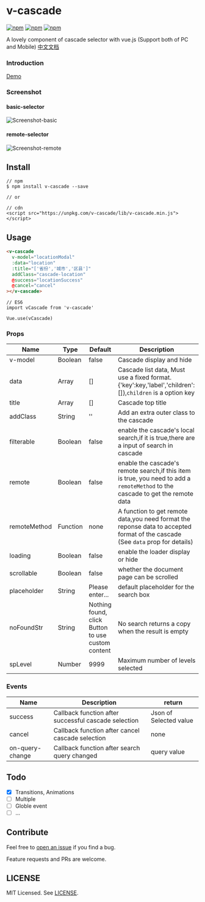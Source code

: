 # v-cascade
[![npm](https://img.shields.io/npm/v/v-cascade.svg?style=flat-square)](https://www.npmjs.com/package/v-cascade)
[![npm](https://img.shields.io/npm/dt/v-cascade.svg?style=flat-square)](https://www.npmjs.com/package/v-cascade)
[![npm](https://img.shields.io/npm/l/v-cascade.svg?style=flat-square)](https://github.com/zanseven007/v-cascade/blob/master/LICENSE)

A lovely component of cascade selector with vue.js (Support both of PC and Mobile) [中文文档](https://github.com/zanseven007/v-cascade/blob/master/READMME-CN.md)

### Introduction

[Demo](https://zanseven007.github.io/v-cascade/)

### Screenshot

#### basic-selector
![Screenshot-basic](http://images.zanyuyu.com/v-cascade-screenshot-1.gif)

#### remote-selector
![Screenshot-remote](http://images.zanyuyu.com/v-cascade-screenshot-2.gif)

## Install

```
// npm
$ npm install v-cascade --save

// or

// cdn
<script src="https://unpkg.com/v-cascade/lib/v-cascade.min.js"></script>
```

## Usage

```HTML
<v-cascade
  v-model="locationModal"
  :data="location"
  :title="['省份','城市','区县']"
  addClass="cascade-location"
  @success="locationSuccess"
  @cancel="cancel"
></v-cascade>
```

```JS
// ES6
import vCascade from 'v-cascade'

Vue.use(vCascade)
```

### Props


| Name | Type | Default | Description |
| ---- | ---- | ------- | ----------- |
| v-model| Boolean | false | Cascade display and hide |
| data | Array | [] | Cascade list data, Must use a fixed format.{'key':key,'label','children':[]},`children` is a option key|
| title | Array | [] | Cascade top title |
| addClass | String | '' | Add an extra outer class to the cascade|
| filterable | Boolean | false | enable the cascade's local search,if it is true,there are a input of search in cascade  |
| remote | Boolean | false | enable the cascade's remote search,if this item is true, you need to add a `remoteMethod` to the cascade to get the remote data|
| remoteMethod | Function | none | A function to get remote data,you need format the reponse data to accepted format of the cascade (See `data` prop for details) |
| loading | Boolean | false | enable the loader display or hide |
| scrollable | Boolean | false | whether the document page can be scrolled |
| placeholder | String | Please enter... | default placeholder for the search box |
| noFoundStr | String | Nothing found, click Button to use custom content | No search returns a copy when the result is empty |
| spLevel | Number | 9999 | Maximum number of levels selected |

### Events

| Name | Description  | return |
| ---- | ------------ | ------ |
| success | Callback function after successful cascade selection  | Json of Selected value |
| cancel | Callback function after cancel cascade selection  | none |
| on-query-change | Callback function after search query changed  | query value |

## Todo

- [x] Transitions, Animations
- [ ] Multiple
- [ ] Globle event
- [ ] ...

## Contribute

Feel free to [open an issue](https://github.com/zanseven007/v-cascade/issues) if you find a bug.

Feature requests and PRs are welcome.

## LICENSE

MIT Licensed. See [LICENSE](https://github.com/zanseven007/v-cascade/blob/master/LICENSE).
